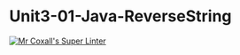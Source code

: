 # Unit3-01-Java-ReverseString
[![Mr Coxall's Super Linter](https://github.com/ICS4U-Programming-JessahT/Unit3-01-Java-ReverseString/workflows/Mr%20Coxall's%20Super%20Linter/badge.svg)](https://github.com/ICS4U-Programming-JessahT/Unit3-01-Java-ReverseString/actions/)

